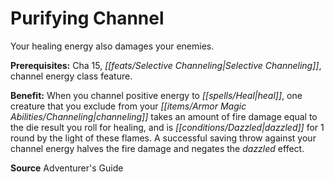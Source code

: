 ﻿---
cssclass: [feats]

---
# Purifying Channel

Your healing energy also damages your enemies.

**Prerequisites:** Cha 15, _[[feats/Selective Channeling|Selective Channeling]]_, channel energy class feature.

**Benefit:** When you channel positive energy to _[[spells/Heal|heal]]_, one creature that you exclude from your _[[items/Armor Magic Abilities/Channeling|channeling]]_ takes an amount of fire damage equal to the die result you roll for healing, and is _[[conditions/Dazzled|dazzled]]_ for 1 round by the light of these flames. A successful saving throw against your channel energy halves the fire damage and negates the _dazzled_ effect.

**Source** Adventurer's Guide